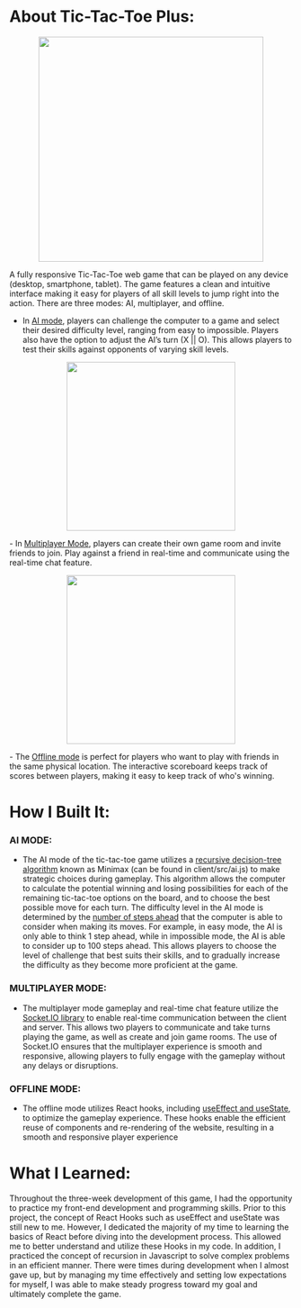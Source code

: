 # About Tic-Tac-Toe Plus:
<p align="center">
<img src="https://media.discordapp.net/attachments/688278789566103604/1061418850165477567/image.png" width="400px"/>
</p>

A fully responsive Tic-Tac-Toe web game that can be played on any device (desktop, smartphone, tablet). The game features a clean and intuitive interface making it easy for players of all skill levels to jump right into the action. There are three modes: AI, multiplayer, and offline.
- In <ins>AI mode</ins>, players can challenge the computer to a game and select their desired difficulty level, ranging from easy to impossible. Players also have the option to adjust the AI’s turn (X || O). This allows players to test their skills against opponents of varying skill levels.
<p align="center">
<img src="https://media.discordapp.net/attachments/688278789566103604/1061419869763027023/image.png?width=1079&height=676" width="300px"/>
</p>
- In <ins>Multiplayer Mode</ins>, players can create their own game room and invite friends to join. Play against a friend in real-time and communicate using the real-time chat feature.
<p align="center">
<img src="https://media.discordapp.net/attachments/688278789566103604/1061420896218259556/image.png?width=960&height=676" width="300px"/>
</p>
- The <ins>Offline mode</ins> is perfect for players who want to play with friends in the same physical location. The interactive scoreboard keeps track of scores between players, making it easy to keep track of who's winning.

# How I Built It:

### AI MODE:

- The AI mode of the tic-tac-toe game utilizes a <ins>recursive decision-tree algorithm</ins> known as Minimax (can be found in client/src/ai.js) to make strategic choices during gameplay. This algorithm allows the computer to calculate the potential winning and losing possibilities for each of the remaining tic-tac-toe options on the board, and to choose the best possible move for each turn. 
The difficulty level in the AI mode is determined by the <ins>number of steps ahead</ins> that the computer is able to consider when making its moves. For example, in easy mode, the AI is only able to think 1 step ahead, while in impossible mode, the AI is able to consider up to 100 steps ahead. This allows players to choose the level of challenge that best suits their skills, and to gradually increase the difficulty as they become more proficient at the game. 

### MULTIPLAYER MODE:

- The multiplayer mode gameplay and real-time chat feature utilize the <ins>Socket.IO library</ins> to enable real-time communication between the client and server. This allows two players to communicate and take turns playing the game, as well as create and join game rooms. The use of Socket.IO ensures that the multiplayer experience is smooth and responsive, allowing players to fully engage with the gameplay without any delays or disruptions.
	
### OFFLINE MODE:

- The offline mode utilizes React hooks, including <ins>useEffect and useState</ins>, to optimize the gameplay experience. These hooks enable the efficient reuse of components and re-rendering of the website, resulting in a smooth and responsive player experience


# What I Learned:

Throughout the three-week development of this game, I had the opportunity to practice my front-end development and programming skills. Prior to this project, the concept of React Hooks such as useEffect and useState was still new to me. However, I dedicated the majority of my time to learning the basics of React before diving into the development process. This allowed me to better understand and utilize these Hooks in my code. In addition, I practiced the concept of recursion in Javascript to solve complex problems in an efficient manner. There were times during development when I almost gave up, but by managing my time effectively and setting low expectations for myself, I was able to make steady progress toward my goal and ultimately complete the game.

